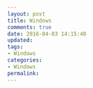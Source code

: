 ```yaml
---
layout: post
title: Windows
comments: true
date: 2016-04-03 14:15:40
updated:
tags:
- Windows
categories:
- Windows
permalink:
---
```

